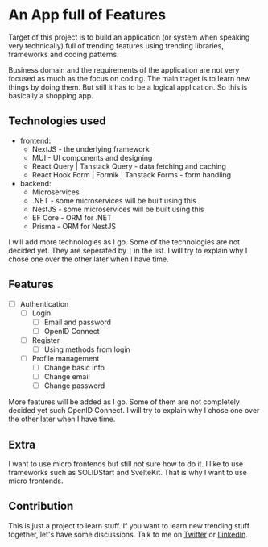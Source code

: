 # An App full of Features

Target of this project is to build an application (or system when speaking very technically) full of trending features using trending libraries, frameworks and coding patterns.

Business domain and the requirements of the application are not very focused as much as the focus on coding. The main traget is to learn new things by doing them. But still it has to be a logical application. So this is basically a shopping app.

## Technologies used

- frontend:
  - NextJS - the underlying framework
  - MUI - UI components and designing
  - React Query | Tanstack Query - data fetching and caching
  - React Hook Form | Formik | Tanstack Forms - form handling
- backend:
  - Microservices
  - .NET - some microservices will be built using this
  - NestJS - some microservices will be built using this
  - EF Core - ORM for .NET
  - Prisma - ORM for NestJS

I will add more technologies as I go. Some of the technologies are not decided yet. They are seperated by `|` in the list. I will try to explain why I chose one over the other later when I have time.

## Features

- [ ] Authentication
  - [ ] Login
    - [ ] Email and password
    - [ ] OpenID Connect
  - [ ] Register
    - [ ] Using methods from login
  - [ ] Profile management
    - [ ] Change basic info
    - [ ] Change email
    - [ ] Change password

More features will be added as I go. Some of them are not completely decided yet such OpenID Connect. I will try to explain why I chose one over the other later when I have time.

## Extra

I want to use micro frontends but still not sure how to do it. I like to use frameworks such as SOLIDStart and SvelteKit. That is why I want to use micro frontends.

## Contribution

This is just a project to learn stuff. If you want to learn new trending stuff together, let's have some discussions. Talk to me on [Twitter](https://twitter.com/lassi2k) or [LinkedIn](https://www.linkedin.com/in/lasindu-w-abb08413a).
